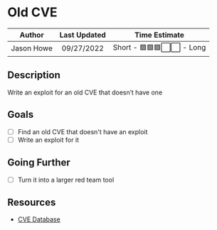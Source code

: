 
# Old CVE

|  Author  | Last Updated |       Time Estimate        |
| :------: | :----------: | :------------------------: |
| Jason Howe |  09/27/2022  | Short - 🟩🟩🟩⬜️⬜️ - Long |

## Description

Write an exploit for an old CVE that doesn’t have one

## Goals

- [ ] Find an old CVE that doesn't have an exploit
- [ ] Write an exploit for it

## Going Further

- [ ] Turn it into a larger red team tool

## Resources

- [CVE Database](https://www.cve.org)